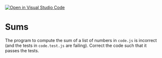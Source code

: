 [![Open in Visual Studio Code](https://classroom.github.com/assets/open-in-vscode-718a45dd9cf7e7f842a935f5ebbe5719a5e09af4491e668f4dbf3b35d5cca122.svg)](https://classroom.github.com/online_ide?assignment_repo_id=11754405&assignment_repo_type=AssignmentRepo)
# Sums

The program to compute the sum of a list of numbers in `code.js` is incorrect
(and the tests in `code.test.js` are failing). Correct the code such that it
passes the tests.

